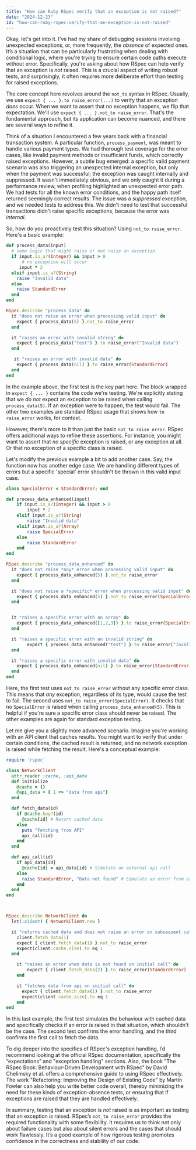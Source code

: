 ```yaml
---
title: "How can Ruby RSpec verify that an exception is not raised?"
date: "2024-12-23"
id: "how-can-ruby-rspec-verify-that-an-exception-is-not-raised"
---
```


Okay, let's get into it. I’ve had my share of debugging sessions involving unexpected exceptions, or, more frequently, the *absence* of expected ones. It’s a situation that can be particularly frustrating when dealing with conditional logic, where you're trying to ensure certain code paths execute without error. Specifically, you're asking about how RSpec can help verify that an exception is *not* raised. This is a crucial aspect of writing robust tests, and surprisingly, it often requires more deliberate effort than testing for raised exceptions.

The core concept here revolves around the `not_to` syntax in RSpec. Usually, we use `expect { ... }.to raise_error(...)` to verify that an exception *does* occur. When we want to assert that no exception happens, we flip that expectation. We'll use `expect { ... }.not_to raise_error`. That's the fundamental approach, but its application can become nuanced, and there are several ways to refine it.

Think of a situation I encountered a few years back with a financial transaction system. A particular function, `process_payment`, was meant to handle various payment types. We had thorough test coverage for the error cases, like invalid payment methods or insufficient funds, which correctly raised exceptions. However, a subtle bug emerged: a specific valid payment scenario was also triggering an unexpected internal exception, but only when the payment was successful; the exception was caught internally and suppressed. It wasn't immediately obvious, and we only caught it during a performance review, when profiling highlighted an unexpected error path. We had tests for all the known error conditions, and the happy path itself returned seemingly correct results. The issue was a *suppressed* exception, and we needed tests to address this. We didn't need to test that successful transactions didn't raise specific exceptions, because the error was *internal*.

So, how do you proactively test this situation? Using `not_to raise_error`. Here's a basic example:

```ruby
def process_data(input)
  # some logic that might raise or not raise an exception
  if input.is_a?(Integer) && input > 0
      # no exception will occur
     input * 2
  elsif input.is_a?(String)
    raise "Invalid data"
  else
    raise StandardError
  end
end

RSpec.describe "process_data" do
  it "does not raise an error when processing valid input" do
    expect { process_data(5) }.not_to raise_error
  end

  it "raises an error with invalid string" do
    expect { process_data("test") }.to raise_error("Invalid data")
  end

   it "raises an error with invalid data" do
    expect { process_data(nil) }.to raise_error(StandardError)
  end
end
```

In the example above, the first test is the key part here. The block wrapped in `expect { ... }` contains the code we're testing. We're explicitly stating that we *do not* expect an exception to be raised when calling `process_data(5)`. If an exception were to happen, the test would fail. The other two examples are standard RSpec usage that shows how `to raise_error` works, for context.

However, there's more to it than just the basic `not_to raise_error`. RSpec offers additional ways to refine these assertions. For instance, you might want to assert that *no specific* exception is raised, or any exception at all. Or that no exception of a specific class is raised.

Let's modify the previous example a bit to add another case. Say, the function now has another edge case. We are handling different types of errors but a specific 'special' error shouldn't be thrown in this valid input case.

```ruby
class SpecialError < StandardError; end

def process_data_enhanced(input)
    if input.is_a?(Integer) && input > 0
        input * 2
    elsif input.is_a?(String)
        raise "Invalid data"
    elsif input.is_a?(Array)
        raise SpecialError
    else
        raise StandardError
    end
end

RSpec.describe "process_data_enhanced" do
  it "does not raise *any* error when processing valid input" do
    expect { process_data_enhanced(5) }.not_to raise_error
  end

  it "does not raise a *specific* error when processing valid input" do
    expect { process_data_enhanced(5) }.not_to raise_error(SpecialError)
  end


  it "raises a specific error with an array" do
    expect { process_data_enhanced([1,2,3]) }.to raise_error(SpecialError)
  end

  it "raises a specific error with an invalid string" do
        expect { process_data_enhanced("test") }.to raise_error("Invalid data")
  end

  it "raises a specific error with invalid data" do
    expect { process_data_enhanced(nil) }.to raise_error(StandardError)
  end
end
```

Here, the first test uses `not_to raise_error` without any specific error class. This means that *any* exception, regardless of its type, would cause the test to fail. The second uses `not_to raise_error(SpecialError)`. It checks that no `SpecialError` is raised when calling `process_data_enhanced(5)`. This is helpful if you're sure a specific error class should never be raised. The other examples are again for standard exception testing.

Let me give you a slightly more advanced scenario. Imagine you're working with an API client that caches results. You might want to verify that under certain conditions, the cached result is returned, and no network exception is raised while fetching the result. Here's a conceptual example:

```ruby
require 'rspec'

class NetworkClient
  attr_reader :cache, :api_data
  def initialize
    @cache = {}
    @api_data = { 1 => "data from api"}
  end

  def fetch_data(id)
    if @cache.key?(id)
      @cache[id] # Return cached data
    else
      puts "Fetching from API"
      api_call(id)
    end
  end

  def api_call(id)
    if api_data[id]
      @cache[id] = api_data[id] # Simulate an external api call
    else
      raise StandardError, "Data not found" # Simulate an error from external api
    end
  end
end



RSpec.describe NetworkClient do
  let(:client) { NetworkClient.new }

  it "returns cached data and does not raise an error on subsequent calls" do
    client.fetch_data(1)
    expect { client.fetch_data(1) }.not_to raise_error
    expect(client.cache.size).to eq 1
  end

    it "raises an error when data is not found on initial call" do
        expect { client.fetch_data(2) }.to raise_error(StandardError)
    end

    it "fetches data from api on initial call" do
      expect { client.fetch_data(1) }.not_to raise_error
      expect(client.cache.size).to eq 1
    end
end
```

In this last example, the first test simulates the behaviour with cached data and specifically checks if an error is raised in that situation, which shouldn't be the case. The second test confirms the error handling, and the third confirms the first call to fetch the data.

To dig deeper into the specifics of RSpec's exception handling, I’d recommend looking at the official RSpec documentation, specifically the “expectations” and "exception handling" sections. Also, the book "The RSpec Book: Behaviour-Driven Development with RSpec" by David Chelimsky et al. offers a comprehensive guide to using RSpec effectively. The work "Refactoring: Improving the Design of Existing Code" by Martin Fowler can also help you write better code overall, thereby minimizing the need for these kinds of exception-absence tests, or ensuring that if exceptions are raised that they are handled effectively.

In summary, testing that an exception is *not* raised is as important as testing that an exception *is* raised. RSpec’s `not_to raise_error` provides the required functionality with some flexibility. It requires us to think not only about failure cases but also about silent errors and the cases that should work flawlessly. It’s a good example of how rigorous testing promotes confidence in the correctness and stability of our code.
